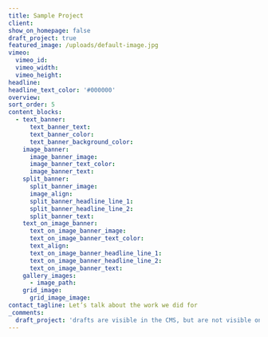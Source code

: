 ```yaml
---
title: Sample Project
client:
show_on_homepage: false
draft_project: true
featured_image: /uploads/default-image.jpg
vimeo:
  vimeo_id:
  vimeo_width:
  vimeo_height:
headline:
headline_text_color: '#000000'
overview:
sort_order: 5
content_blocks:
  - text_banner:
      text_banner_text:
      text_banner_color:
      text_banner_background_color:
    image_banner:
      image_banner_image:
      image_banner_text_color:
      image_banner_text:
    split_banner:
      split_banner_image:
      image_align:
      split_banner_headline_line_1:
      split_banner_headline_line_2:
      split_banner_text:
    text_on_image_banner:
      text_on_image_banner_image:
      text_on_image_banner_text_color:
      text_align:
      text_on_image_banner_headline_line_1:
      text_on_image_banner_headline_line_2:
      text_on_image_banner_text:
    gallery_images:
      - image_path:
    grid_image:
      grid_image_image:
contact_tagline: Let’s talk about the work we did for
_comments:
  draft_project: 'drafts are visible in the CMS, but are not visible on the live site'
---
```

